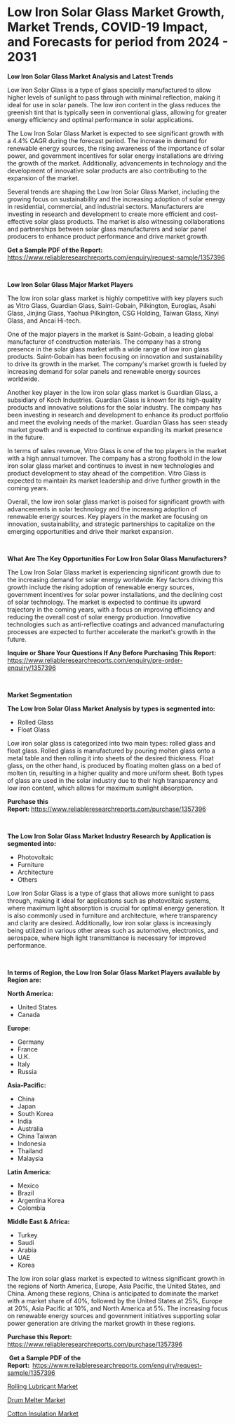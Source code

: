 <p><h1>Low Iron Solar Glass Market Growth, Market Trends, COVID-19 Impact, and Forecasts for period from 2024 - 2031</h1></p><p><strong>Low Iron Solar Glass Market Analysis and Latest Trends</strong></p>
<p><p>Low Iron Solar Glass is a type of glass specially manufactured to allow higher levels of sunlight to pass through with minimal reflection, making it ideal for use in solar panels. The low iron content in the glass reduces the greenish tint that is typically seen in conventional glass, allowing for greater energy efficiency and optimal performance in solar applications.</p><p>The Low Iron Solar Glass Market is expected to see significant growth with a 4.4% CAGR during the forecast period. The increase in demand for renewable energy sources, the rising awareness of the importance of solar power, and government incentives for solar energy installations are driving the growth of the market. Additionally, advancements in technology and the development of innovative solar products are also contributing to the expansion of the market.</p><p>Several trends are shaping the Low Iron Solar Glass Market, including the growing focus on sustainability and the increasing adoption of solar energy in residential, commercial, and industrial sectors. Manufacturers are investing in research and development to create more efficient and cost-effective solar glass products. The market is also witnessing collaborations and partnerships between solar glass manufacturers and solar panel producers to enhance product performance and drive market growth.</p></p>
<p><strong>Get a Sample PDF of the Report:&nbsp;</strong> <a href="https://www.reliableresearchreports.com/enquiry/request-sample/1357396">https://www.reliableresearchreports.com/enquiry/request-sample/1357396</a></p>
<p>&nbsp;</p>
<p><strong>Low Iron Solar Glass Major Market Players</strong></p>
<p><p>The low iron solar glass market is highly competitive with key players such as Vitro Glass, Guardian Glass, Saint-Gobain, Pilkington, Euroglas, Asahi Glass, Jinjing Glass, Yaohua Pilkington, CSG Holding, Taiwan Glass, Xinyi Glass, and Ancai Hi-tech. </p><p>One of the major players in the market is Saint-Gobain, a leading global manufacturer of construction materials. The company has a strong presence in the solar glass market with a wide range of low iron glass products. Saint-Gobain has been focusing on innovation and sustainability to drive its growth in the market. The company's market growth is fueled by increasing demand for solar panels and renewable energy sources worldwide.</p><p>Another key player in the low iron solar glass market is Guardian Glass, a subsidiary of Koch Industries. Guardian Glass is known for its high-quality products and innovative solutions for the solar industry. The company has been investing in research and development to enhance its product portfolio and meet the evolving needs of the market. Guardian Glass has seen steady market growth and is expected to continue expanding its market presence in the future.</p><p>In terms of sales revenue, Vitro Glass is one of the top players in the market with a high annual turnover. The company has a strong foothold in the low iron solar glass market and continues to invest in new technologies and product development to stay ahead of the competition. Vitro Glass is expected to maintain its market leadership and drive further growth in the coming years.</p><p>Overall, the low iron solar glass market is poised for significant growth with advancements in solar technology and the increasing adoption of renewable energy sources. Key players in the market are focusing on innovation, sustainability, and strategic partnerships to capitalize on the emerging opportunities and drive their market expansion.</p></p>
<p>&nbsp;</p>
<p><strong>What Are The Key Opportunities For Low Iron Solar Glass Manufacturers?</strong></p>
<p><p>The Low Iron Solar Glass market is experiencing significant growth due to the increasing demand for solar energy worldwide. Key factors driving this growth include the rising adoption of renewable energy sources, government incentives for solar power installations, and the declining cost of solar technology. The market is expected to continue its upward trajectory in the coming years, with a focus on improving efficiency and reducing the overall cost of solar energy production. Innovative technologies such as anti-reflective coatings and advanced manufacturing processes are expected to further accelerate the market's growth in the future.</p></p>
<p><strong>Inquire or Share Your Questions If Any Before Purchasing This Report:</strong> <a href="https://www.reliableresearchreports.com/enquiry/pre-order-enquiry/1357396">https://www.reliableresearchreports.com/enquiry/pre-order-enquiry/1357396</a></p>
<p>&nbsp;</p>
<p><strong>Market Segmentation</strong></p>
<p><strong>The Low Iron Solar Glass Market Analysis by types is segmented into:</strong></p>
<p><ul><li>Rolled Glass</li><li>Float Glass</li></ul></p>
<p><p>Low iron solar glass is categorized into two main types: rolled glass and float glass. Rolled glass is manufactured by pouring molten glass onto a metal table and then rolling it into sheets of the desired thickness. Float glass, on the other hand, is produced by floating molten glass on a bed of molten tin, resulting in a higher quality and more uniform sheet. Both types of glass are used in the solar industry due to their high transparency and low iron content, which allows for maximum sunlight absorption.</p></p>
<p><strong>Purchase this Report:&nbsp;</strong><a href="https://www.reliableresearchreports.com/purchase/1357396">https://www.reliableresearchreports.com/purchase/1357396</a></p>
<p>&nbsp;</p>
<p><strong>The Low Iron Solar Glass Market Industry Research by Application is segmented into:</strong></p>
<p><ul><li>Photovoltaic</li><li>Furniture</li><li>Architecture</li><li>Others</li></ul></p>
<p><p>Low Iron Solar Glass is a type of glass that allows more sunlight to pass through, making it ideal for applications such as photovoltaic systems, where maximum light absorption is crucial for optimal energy generation. It is also commonly used in furniture and architecture, where transparency and clarity are desired. Additionally, low iron solar glass is increasingly being utilized in various other areas such as automotive, electronics, and aerospace, where high light transmittance is necessary for improved performance.</p></p>
<p>&nbsp;</p>
<p><strong>In terms of Region, the Low Iron Solar Glass Market Players available by Region are:</strong></p>
<p>
    <p> <strong> North America: </strong>
        <ul>
            <li>United States</li>
            <li>Canada</li>
        </ul>
        </p> 
    <p> <strong> Europe: </strong>
        <ul>
            <li>Germany</li>
            <li>France</li>
            <li>U.K.</li>
            <li>Italy</li>
            <li>Russia</li>
        </ul>
        </p> 
    <p> <strong> Asia-Pacific: </strong>
        <ul>
            <li>China</li>
            <li>Japan</li>
            <li>South Korea</li>
            <li>India</li>
            <li>Australia</li>
            <li>China Taiwan</li>
            <li>Indonesia</li>
            <li>Thailand</li>
            <li>Malaysia</li>
        </ul>
        </p> 
    <p> <strong> Latin America: </strong>
        <ul>
            <li>Mexico</li>
            <li>Brazil</li>
            <li>Argentina Korea</li>
            <li>Colombia</li>
        </ul>
        </p> 
    <p> <strong> Middle East & Africa: </strong>
        <ul>
            <li>Turkey</li>
            <li>Saudi</li>
            <li>Arabia</li>
            <li>UAE</li>
            <li>Korea</li>
        </ul>
    </p>
    </p>
<p><p>The low iron solar glass market is expected to witness significant growth in the regions of North America, Europe, Asia Pacific, the United States, and China. Among these regions, China is anticipated to dominate the market with a market share of 40%, followed by the United States at 25%, Europe at 20%, Asia Pacific at 10%, and North America at 5%. The increasing focus on renewable energy sources and government initiatives supporting solar power generation are driving the market growth in these regions.</p></p>
<p><strong>Purchase this Report: </strong><a href="https://www.reliableresearchreports.com/purchase/1357396">https://www.reliableresearchreports.com/purchase/1357396</a></p>
<p>&nbsp;<strong>Get a Sample PDF of the Report:&nbsp;&nbsp;</strong><a href="https://www.reliableresearchreports.com/enquiry/request-sample/1357396">https://www.reliableresearchreports.com/enquiry/request-sample/1357396</a></p>
<p><strong></strong></p>
<p><p><a href="https://view.publitas.com/reportprime-1/rolling-lubricant-market-size-growing-and-forecasted-for-period-from-2023-2030-and-provides-complete-market-analysis-of-this-market/">Rolling Lubricant Market</a></p><p><a href="https://view.publitas.com/reportprime-1/drum-melter-market-analysis-examines-its-scope-on-growth-opportunities-and-forecasted-trends-spanning-from-2023-to-2030/">Drum Melter Market</a></p><p><a href="https://view.publitas.com/reportprime-1/cotton-insulation-market-size-and-examines-its-market-scope-with-a-primary-focus-on-growth-opportunities-and-forecasted-trends-spanning-from-2023-to-2030/">Cotton Insulation Market</a></p></p>